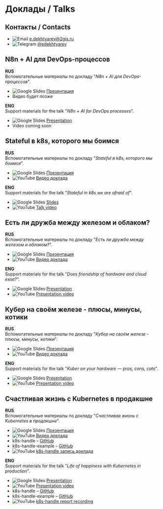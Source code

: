 # Доклады / Talks

## Контакты / Contacts

- ![Email](https://img.shields.io/badge/Email-D14836?style=flat&logo=gmail&logoColor=white) [e.dekhtyarev@2gis.ru](mailto:e.dekhtyarev@2gis.ru)
- ![Telegram](https://img.shields.io/badge/Telegram-2CA5E0?style=flat&logo=telegram&logoColor=white) [@edekhtyarev](https://t.me/edekhtyarev)

## N8n + AI для DevOps-процессов

**RUS**  
Вспомогательные материалы по докладу "_N8n + AI для DevOps-процессов_".

- ![Google Slides](https://img.shields.io/badge/Slides-FBBC05?style=flat&logo=googleslides&logoColor=white) [Презентация](https://docs.google.com/presentation/d/1-_KyZmrEPFfBQDDQeVGJId2_aLofXxkmT68LgyqqOvE/edit?usp=sharing)
- Видео будет позже

**ENG**  
Support materials for the talk "_N8n + AI for DevOps processes_".

- ![Google Slides](https://img.shields.io/badge/Slides-FBBC05?style=flat&logo=googleslides&logoColor=white) [Presentation](https://docs.google.com/presentation/d/1-_KyZmrEPFfBQDDQeVGJId2_aLofXxkmT68LgyqqOvE/edit?usp=sharing)
- Video coming soon

## Stateful в k8s, которого мы боимся

**RUS**  
Вспомогательные материалы по докладу "_Stateful в k8s, которого мы боимся_".

- ![Google Slides](https://img.shields.io/badge/Slides-FBBC05?style=flat&logo=googleslides&logoColor=white) [Презентация](https://go.2gis.com/Devoops2023)
- ![YouTube](https://img.shields.io/badge/YouTube-FF0000?style=flat&logo=youtube&logoColor=white) [Видео доклада](https://youtu.be/6gvg-FaGxbs?si=4_7XENVklqcFWg51)

**ENG**  
Support materials for the talk "_Stateful in k8s we are afraid of_".

- ![Google Slides](https://img.shields.io/badge/Slides-FBBC05?style=flat&logo=googleslides&logoColor=white) [Slides](https://go.2gis.com/Devoops2023)
- ![YouTube](https://img.shields.io/badge/YouTube-FF0000?style=flat&logo=youtube&logoColor=white) [Talk video](https://youtu.be/6gvg-FaGxbs?si=4_7XENVklqcFWg51)

## Есть ли дружба между железом и облаком?

**RUS**  
Вспомогательные материалы по докладу "_Есть ли дружба между железом и облаком?_".

- ![Google Slides](https://img.shields.io/badge/Slides-FBBC05?style=flat&logo=googleslides&logoColor=white) [Презентация](https://docs.google.com/presentation/d/1F6EmLg0femz9Wl1Va-BQlspZBFkxCzNaW9eRJ3nBAtw/edit?usp=sharing)
- ![YouTube](https://img.shields.io/badge/YouTube-FF0000?style=flat&logo=youtube&logoColor=white) [Видео доклада](https://youtu.be/oS2FaPGcKko)

**ENG**  
Support materials for the talk "_Does friendship of hardware and cloud exist?_".

- ![Google Slides](https://img.shields.io/badge/Slides-FBBC05?style=flat&logo=googleslides&logoColor=white) [Presentation](https://docs.google.com/presentation/d/1F6EmLg0femz9Wl1Va-BQlspZBFkxCzNaW9eRJ3nBAtw/edit?usp=sharing)
- ![YouTube](https://img.shields.io/badge/YouTube-FF0000?style=flat&logo=youtube&logoColor=white) [Presentation video](https://youtu.be/oS2FaPGcKko)

## Кубер на своём железе - плюсы, минусы, котики

**RUS**  
Вспомогательные материалы по докладу "_Кубер на своём железе - плюсы, минусы, котики_".

- ![Google Slides](https://img.shields.io/badge/Slides-FBBC05?style=flat&logo=googleslides&logoColor=white) [Презентация](https://docs.google.com/presentation/d/1F0eU0cJgh1imQN1cLaZsPsgapJQ7ogwU9z7WFHV6P6g/edit?usp=sharing)
- ![YouTube](https://img.shields.io/badge/YouTube-FF0000?style=flat&logo=youtube&logoColor=white) [Видео доклада](https://youtu.be/D_i6xt7VSZ8)

**ENG**  
Support materials for the talk "_Kuber on your hardware — pros, cons, cats_".

- ![Google Slides](https://img.shields.io/badge/Slides-FBBC05?style=flat&logo=googleslides&logoColor=white) [Presentation](https://docs.google.com/presentation/d/1F0eU0cJgh1imQN1cLaZsPsgapJQ7ogwU9z7WFHV6P6g/edit?usp=sharing)
- ![YouTube](https://img.shields.io/badge/YouTube-FF0000?style=flat&logo=youtube&logoColor=white) [Presentation video](https://youtu.be/D_i6xt7VSZ8)

## Счастливая жизнь с Kubernetes в продакшне

**RUS**  
Вспомогательные материалы по докладу "_Счастливая жизнь с Kubernetes в продакшне_".

- ![Google Slides](https://img.shields.io/badge/Slides-FBBC05?style=flat&logo=googleslides&logoColor=white) [Презентация](https://goo.gl/tZfdHb)
- ![YouTube](https://img.shields.io/badge/YouTube-FF0000?style=flat&logo=youtube&logoColor=white) [Видео доклада](https://youtu.be/E6O_TU_twf8)
- k8s-handle – [GitHub](https://github.com/2gis/k8s-handle)
- k8s-handle-example – [GitHub](https://github.com/2gis/k8s-handle-example)
- ![YouTube](https://img.shields.io/badge/YouTube-FF0000?style=flat&logo=youtube&logoColor=white) [k8s-handle запись доклада](https://youtu.be/BhTWD1VWlLo)

**ENG**  
Support materials for the talk "_Life of happiness with Kubernetes in production_".

- ![Google Slides](https://img.shields.io/badge/Slides-FBBC05?style=flat&logo=googleslides&logoColor=white) [Presentation](https://goo.gl/tZfdHb)
- ![YouTube](https://img.shields.io/badge/YouTube-FF0000?style=flat&logo=youtube&logoColor=white) [Presentation video](https://youtu.be/E6O_TU_twf8)
- k8s-handle – [GitHub](https://github.com/2gis/k8s-handle)
- k8s-handle-example – [GitHub](https://github.com/2gis/k8s-handle-example)
- ![YouTube](https://img.shields.io/badge/YouTube-FF0000?style=flat&logo=youtube&logoColor=white) [k8s-handle report recording](https://youtu.be/BhTWD1VWlLo)
